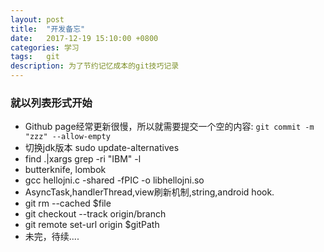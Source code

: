 ```yaml
---
layout: post
title:  "开发备忘"
date:   2017-12-19 15:10:00 +0800
categories: 学习
tags:   git
description: 为了节约记忆成本的git技巧记录
---
```

### 就以列表形式开始

* Github page经常更新很慢，所以就需要提交一个空的内容: `git commit -m "zzz" --allow-empty`
* 切换jdk版本 sudo update-alternatives
* find .|xargs grep -ri "IBM" -l
* butterknife, lombok
* gcc hellojni.c -shared -fPIC -o libhellojni.so
* AsyncTask,handlerThread,view刷新机制,string,android hook.
* git rm --cached $file
* git checkout --track origin/branch
* git remote set-url origin $gitPath
* 未完，待续....
